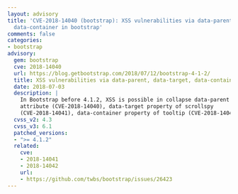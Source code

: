 ```yaml
---
layout: advisory
title: 'CVE-2018-14040 (bootstrap): XSS vulnerabilities via data-parent, data-target,
  data-container in bootstrap'
comments: false
categories:
- bootstrap
advisory:
  gem: bootstrap
  cve: 2018-14040
  url: https://blog.getbootstrap.com/2018/07/12/bootstrap-4-1-2/
  title: XSS vulnerabilities via data-parent, data-target, data-container in bootstrap
  date: 2018-07-03
  description: |
    In Bootstrap before 4.1.2, XSS is possible in collapse data-parent
    attribute (CVE-2018-14040), data-target property of scrollspy
    (CVE-2018-14041), data-container property of tooltip (CVE-2018-14042)
  cvss_v2: 4.3
  cvss_v3: 6.1
  patched_versions:
  - ">= 4.1.2"
  related:
    cve:
    - 2018-14041
    - 2018-14042
    url:
    - https://github.com/twbs/bootstrap/issues/26423
---
```


